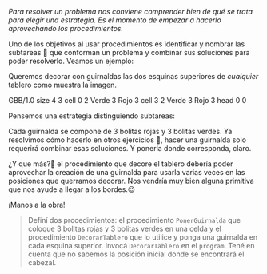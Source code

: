 _Para resolver un problema nos conviene comprender bien de qué se trata para elegir una estrategia. Es el momento de empezar a hacerlo aprovechando los procedimientos._

Uno de los objetivos al usar procedimientos es identificar y nombrar las subtareas :wrench: que conforman un problema y combinar sus soluciones para poder resolverlo. Veamos un ejemplo:

Queremos decorar con guirnaldas las dos esquinas superiores de _cualquier_ tablero como muestra la imagen.

<gs-board without-header="true">
 GBB/1.0
  size 4 3
  cell 0 2 Verde 3 Rojo 3
  cell 3 2 Verde 3 Rojo 3
  head 0 0 
</gs-board>

Pensemos una estrategia distinguiendo subtareas:

Cada guirnalda se compone de 3 bolitas rojas y 3 bolitas verdes. Ya resolvimos cómo hacerlo en otros ejercicios :gift:, hacer una guirnalda solo requerirá combinar esas soluciones. Y ponerla donde corresponda, claro. 

¿Y que más?:thinking: el procedimiento que decore el tablero debería poder aprovechar la creación de una guirnalda para usarla varias veces en las posiciones que querramos decorar. Nos vendría muy bien alguna primitiva que nos ayude a llegar a los bordes.:wink:

¡Manos a la obra!

> Definí dos procedimientos: el procedimiento `PonerGuirnalda` que coloque 3 bolitas rojas y 3 bolitas verdes en una celda y el procedimiento `DecorarTablero` que  lo utilice y ponga una guirnalda en cada esquina superior.
Invocá `DecorarTablero` en el `program`. Tené en cuenta que no sabemos la posición inicial donde se encontrará el cabezal.
